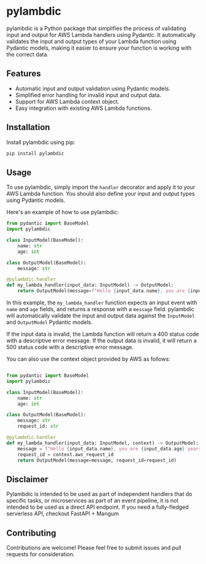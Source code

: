 # pylambdic

pylambdic is a Python package that simplifies the process of validating input and output for AWS Lambda handlers using Pydantic. It automatically validates the input and output types of your Lambda function using Pydantic models, making it easier to ensure your function is working with the correct data.

## Features

- Automatic input and output validation using Pydantic models.
- Simplified error handling for invalid input and output data.
- Support for AWS Lambda context object.
- Easy integration with existing AWS Lambda functions.

## Installation

Install pylambdic using pip:

```bash
pip install pylambdic
```

## Usage

To use pylambdic, simply import the `handler` decorator and apply it to your AWS Lambda function. You should also define your input and output types using Pydantic models.

Here's an example of how to use pylambdic:

```python
from pydantic import BaseModel
import pylambdic

class InputModel(BaseModel):
    name: str
    age: int

class OutputModel(BaseModel):
    message: str

@pylambdic.handler
def my_lambda_handler(input_data: InputModel) -> OutputModel:
    return OutputModel(message=f"Hello {input_data.name}, you are {input_data.age} years old.")
```

In this example, the `my_lambda_handler` function expects an input event with `name` and `age` fields, and returns a response with a `message` field. pylambdic will automatically validate the input and output data against the `InputModel` and `OutputModel` Pydantic models.

If the input data is invalid, the Lambda function will return a 400 status code with a descriptive error message. If the output data is invalid, it will return a 500 status code with a descriptive error message.

You can also use the context object provided by AWS as follows:

```python

from pydantic import BaseModel
import pylambdic

class InputModel(BaseModel):
    name: str
    age: int

class OutputModel(BaseModel):
    message: str
    request_id: str

@pylambdic.handler
def my_lambda_handler(input_data: InputModel, context) -> OutputModel:
    message = f"Hello {input_data.name}, you are {input_data.age} years old."
    request_id = context.aws_request_id
    return OutputModel(message=message, request_id=request_id)
```

## Disclaimer

Pylambdic is intended to be used as part of independent handlers that do specific tasks, or microservices as part of an event pipeline, it is not intended to be used as a direct API endpoint. If you need a fully-fledged serverless API, checkout FastAPI + Mangum

## Contributing

Contributions are welcome! Please feel free to submit issues and pull requests for consideration.
